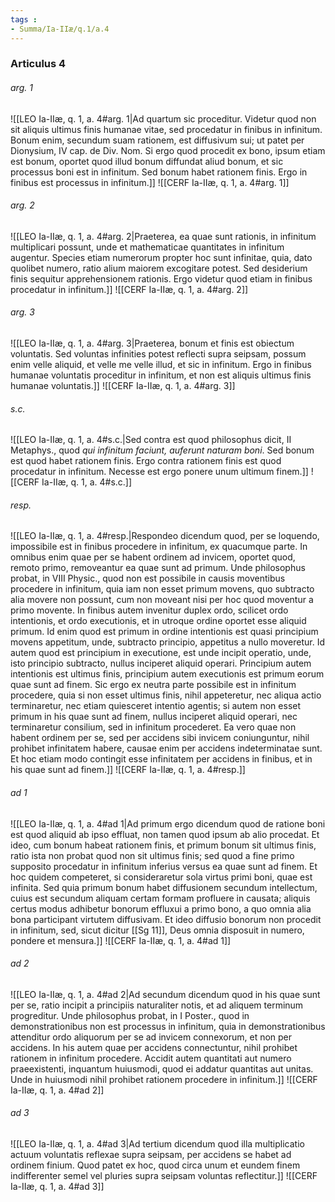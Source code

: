 ```yaml
---
tags : 
- Summa/Ia-IIæ/q.1/a.4
---
```


### Articulus 4

###### arg. 1
![[LEO Ia-IIæ, q. 1, a. 4#arg. 1|Ad quartum sic proceditur. Videtur quod non sit aliquis ultimus finis humanae vitae, sed procedatur in finibus in infinitum. Bonum enim, secundum suam rationem, est diffusivum sui; ut patet per Dionysium, IV cap. de Div. Nom. Si ergo quod procedit ex bono, ipsum etiam est bonum, oportet quod illud bonum diffundat aliud bonum, et sic processus boni est in infinitum. Sed bonum habet rationem finis. Ergo in finibus est processus in infinitum.]]
![[CERF Ia-IIæ, q. 1, a. 4#arg. 1]]

###### arg. 2
![[LEO Ia-IIæ, q. 1, a. 4#arg. 2|Praeterea, ea quae sunt rationis, in infinitum multiplicari possunt, unde et mathematicae quantitates in infinitum augentur. Species etiam numerorum propter hoc sunt infinitae, quia, dato quolibet numero, ratio alium maiorem excogitare potest. Sed desiderium finis sequitur apprehensionem rationis. Ergo videtur quod etiam in finibus procedatur in infinitum.]]
![[CERF Ia-IIæ, q. 1, a. 4#arg. 2]]

###### arg. 3
![[LEO Ia-IIæ, q. 1, a. 4#arg. 3|Praeterea, bonum et finis est obiectum voluntatis. Sed voluntas infinities potest reflecti supra seipsam, possum enim velle aliquid, et velle me velle illud, et sic in infinitum. Ergo in finibus humanae voluntatis proceditur in infinitum, et non est aliquis ultimus finis humanae voluntatis.]]
![[CERF Ia-IIæ, q. 1, a. 4#arg. 3]]

###### s.c.
![[LEO Ia-IIæ, q. 1, a. 4#s.c.|Sed contra est quod philosophus dicit, II Metaphys., quod *qui infinitum faciunt, auferunt naturam boni*. Sed bonum est quod habet rationem finis. Ergo contra rationem finis est quod procedatur in infinitum. Necesse est ergo ponere unum ultimum finem.]]
![[CERF Ia-IIæ, q. 1, a. 4#s.c.]]

###### resp.
![[LEO Ia-IIæ, q. 1, a. 4#resp.|Respondeo dicendum quod, per se loquendo, impossibile est in finibus procedere in infinitum, ex quacumque parte. In omnibus enim quae per se habent ordinem ad invicem, oportet quod, remoto primo, removeantur ea quae sunt ad primum. Unde philosophus probat, in VIII Physic., quod non est possibile in causis moventibus procedere in infinitum, quia iam non esset primum movens, quo subtracto alia movere non possunt, cum non moveant nisi per hoc quod moventur a primo movente. In finibus autem invenitur duplex ordo, scilicet ordo intentionis, et ordo executionis, et in utroque ordine oportet esse aliquid primum. Id enim quod est primum in ordine intentionis est quasi principium movens appetitum, unde, subtracto principio, appetitus a nullo moveretur. Id autem quod est principium in executione, est unde incipit operatio, unde, isto principio subtracto, nullus inciperet aliquid operari. Principium autem intentionis est ultimus finis, principium autem executionis est primum eorum quae sunt ad finem. Sic ergo ex neutra parte possibile est in infinitum procedere, quia si non esset ultimus finis, nihil appeteretur, nec aliqua actio terminaretur, nec etiam quiesceret intentio agentis; si autem non esset primum in his quae sunt ad finem, nullus inciperet aliquid operari, nec terminaretur consilium, sed in infinitum procederet. Ea vero quae non habent ordinem per se, sed per accidens sibi invicem coniunguntur, nihil prohibet infinitatem habere, causae enim per accidens indeterminatae sunt. Et hoc etiam modo contingit esse infinitatem per accidens in finibus, et in his quae sunt ad finem.]]
![[CERF Ia-IIæ, q. 1, a. 4#resp.]]

###### ad 1
![[LEO Ia-IIæ, q. 1, a. 4#ad 1|Ad primum ergo dicendum quod de ratione boni est quod aliquid ab ipso effluat, non tamen quod ipsum ab alio procedat. Et ideo, cum bonum habeat rationem finis, et primum bonum sit ultimus finis, ratio ista non probat quod non sit ultimus finis; sed quod a fine primo supposito procedatur in infinitum inferius versus ea quae sunt ad finem. Et hoc quidem competeret, si consideraretur sola virtus primi boni, quae est infinita. Sed quia primum bonum habet diffusionem secundum intellectum, cuius est secundum aliquam certam formam profluere in causata; aliquis certus modus adhibetur bonorum effluxui a primo bono, a quo omnia alia bona participant virtutem diffusivam. Et ideo diffusio bonorum non procedit in infinitum, sed, sicut dicitur [[Sg 11]], Deus omnia disposuit in numero, pondere et mensura.]]
![[CERF Ia-IIæ, q. 1, a. 4#ad 1]]

###### ad 2
![[LEO Ia-IIæ, q. 1, a. 4#ad 2|Ad secundum dicendum quod in his quae sunt per se, ratio incipit a principiis naturaliter notis, et ad aliquem terminum progreditur. Unde philosophus probat, in I Poster., quod in demonstrationibus non est processus in infinitum, quia in demonstrationibus attenditur ordo aliquorum per se ad invicem connexorum, et non per accidens. In his autem quae per accidens connectuntur, nihil prohibet rationem in infinitum procedere. Accidit autem quantitati aut numero praeexistenti, inquantum huiusmodi, quod ei addatur quantitas aut unitas. Unde in huiusmodi nihil prohibet rationem procedere in infinitum.]]
![[CERF Ia-IIæ, q. 1, a. 4#ad 2]]

###### ad 3
![[LEO Ia-IIæ, q. 1, a. 4#ad 3|Ad tertium dicendum quod illa multiplicatio actuum voluntatis reflexae supra seipsam, per accidens se habet ad ordinem finium. Quod patet ex hoc, quod circa unum et eundem finem indifferenter semel vel pluries supra seipsam voluntas reflectitur.]]
![[CERF Ia-IIæ, q. 1, a. 4#ad 3]]

